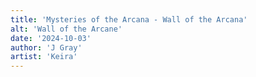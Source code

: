 ```yaml
---
title: 'Mysteries of the Arcana - Wall of the Arcana'
alt: 'Wall of the Arcane'
date: '2024-10-03'
author: 'J Gray'
artist: 'Keira'
---
```

